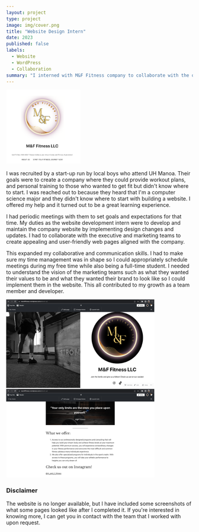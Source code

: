 ```yaml
---
layout: project
type: project
image: img/cover.png
title: "Website Design Intern"
date: 2023
published: false
labels:
  - Website
  - WordPress
  - Collaboration
summary: "I interned with M&F Fitness company to collaborate with the owner and create a new website for them."
---
```

<img width="200px" 
     class="rounded float-start pe-4" 
     src="../img/cover.png" >
     
I was recruited by a start-up run by local boys who attend UH Manoa. Their goals were to create a company where they could provide workout plans, and personal training to those who wanted to get fit but didn't know where to start. I was reached out to because they heard that I'm a computer science major and they didn't know where to start with building a website. I offered my help and it turned out to be a great learning experience.

I had periodic meetings with them to set goals and expectations for that time. My duties as the website development intern were to develop and maintain the company website by implementing design changes and updates. I had to collaborate with the executive and marketing teams to create appealing and user-friendly web pages aligned with the company.

This expanded my collaborative and communication skills. I had to make sure my time management was in shape so I could appropriately schedule meetings during my free time while also being a full-time student. I needed to understand the vision of the marketing teams such as what they wanted their values to be and what they wanted their brand to look like so I could implement them in the website. This all contributed to my growth as a team member and developer.

<img width="400px" 
     class="rounded float-start pe-4" 
     src="../img/website3.png" >
<img width="400px" 
     class="rounded float-start pe-4" 
     src="../img/website2.png" >
     
### Disclaimer
The website is no longer available, but I have included some screenshots of what some pages looked like after I completed it. If you're interested in knowing more, I can get you in contact with the team that I worked with upon request.
